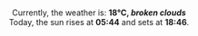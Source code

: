 <p  align="center"><br/>Currently, the weather is: <b> 18°C, <i>broken clouds</i></b></br>Today, the sun rises at <b>05:44</b> and sets at <b>18:46</b>.</p>